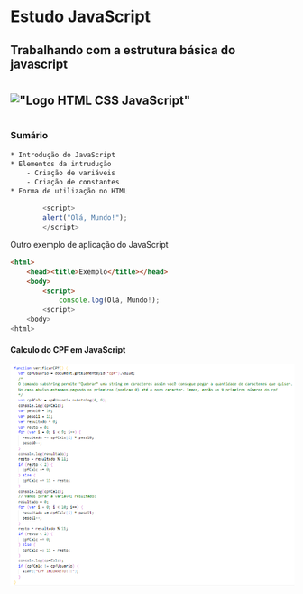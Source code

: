 # Estudo JavaScript

## Trabalhando com a estrutura básica do javascript

#

## !["Logo HTML CSS JavaScript"](https://raw.githubusercontent.com/MatheusHonorato/curso-front-end-marco-bruno/master/html-css-js.png)

#

### Sumário

    * Introdução do JavaScript
    * Elementos da intrudução
        - Criação de variáveis
        - Criação de constantes
    * Forma de utilização no HTML

```JavaScript
        <script>
        alert("Olá, Mundo!");
        </script>


```

Outro exemplo de aplicação do JavaScript

```html
<html>
    <head><title>Exemplo</title></head>
    <body>
        <script>
            console.log(Olá, Mundo!);
        <script>
    <body>
<html>
```

#### Calculo do CPF em JavaScript

!["Codigo do cálculo do CPF"](img/cpf.PNG)
